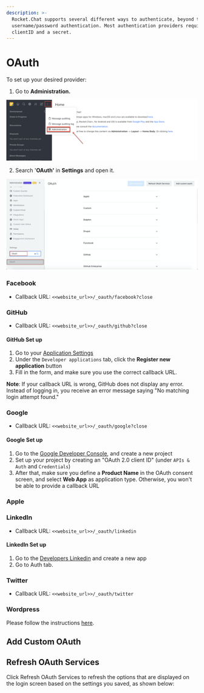 ```yaml
---
description: >-
  Rocket.Chat supports several different ways to authenticate, beyond the basic
  username/password authentication. Most authentication providers require a
  clientID and a secret.
---
```


# OAuth

To set up your desired provider:

1. Go to **Administration.**

![](../../../../.gitbook/assets/image%20%2830%29.png)

2. Search '**OAuth'** in **Settings** and open it.

![](../../../../.gitbook/assets/image%20%28150%29.png)

### Facebook

* Callback URL: `<<website_url>>/_oauth/facebook?close`

### GitHub

* Callback URL: `<<website_url>>/_oauth/github?close`

#### GitHub Set up

1. Go to your [Application Settings](https://github.com/settings/applications)
2. Under the `Developer applications` tab, click the **Register new application** button
3. Fill in the form, and make sure you use the correct callback URL.

**Note**: If your callback URL is wrong, GitHub does not display any error. Instead of logging in, you receive an error message saying "No matching login attempt found."

### Google

* Callback URL: `<<website_url>>/_oauth/google?close`

#### Google Set up

1. Go to the [Google Developer Console](https://console.developers.google.com), and create a new project
2. Set up your project by creating an "OAuth 2.0 client ID" \(under `APIs & Auth` and `Credentials`\)
3. After that, make sure you define a **Product Name** in the OAuth consent screen, and select **Web App** as application type. Otherwise, you won't be able to provide a callback URL

### Apple



### LinkedIn

* Callback URL: `<<website_url>>/_oauth/linkedin`

#### LinkedIn Set up

1. Go to the [Developers Linkedin](https://www.linkedin.com/developers/) and create a new app
2. Go to Auth tab.

### Twitter

* Callback URL: `<<website_url>>/_oauth/twitter`

### Wordpress

Please follow the instructions [here](https://docs.rocket.chat/guides/administrator-guides/authentication/oauth/wordpress).

## Add Custom OAuth



## Refresh OAuth Services

Click Refresh OAuth Services to refresh the options that are displayed on the login screen based on the settings you saved, as shown below:



